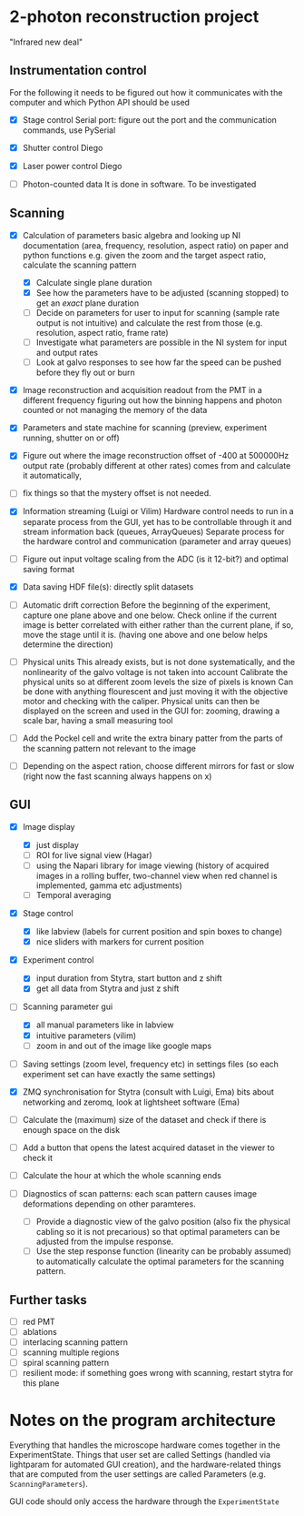 # 2-photon reconstruction project
"Infrared new deal"

## Instrumentation control

For the following it needs to be figured out how it communicates with the computer
and which Python API should be used

- [X] Stage control
Serial port: figure out the port and the communication commands, use PySerial

- [X] Shutter control
Diego

- [X] Laser power control
Diego

- [ ] Photon-counted data
It is done in software. To be investigated


## Scanning

- [x] Calculation of parameters
basic algebra and looking up NI documentation
(area, frequency, resolution, aspect ratio)
on paper and python functions
e.g. given the zoom and the target aspect ratio, calculate the scanning pattern
     * [x] Calculate single plane duration
     * [x] See how the parameters have to be adjusted (scanning stopped) to get an _exact_ plane duration
     * [ ] Decide on parameters for user to input for scanning (sample rate output is not intuitive) and calculate the rest from those (e.g. resolution, aspect ratio, frame rate)
     * [ ] Investigate what parameters are possible in the NI system for input and output rates
     * [ ] Look at galvo responses to see how far the speed can be pushed before they fly out or burn

- [X] Image reconstruction and acquisition
readout from the PMT in a different frequency
figuring out how the binning happens and photon counted or not
managing the memory of the data

- [X] Parameters and state machine for scanning
(preview, experiment running, shutter on or off)

- [X] Figure out where the image reconstruction offset of -400 at 500000Hz output rate (probably different at other rates) comes from and calculate it automatically,

- [ ] fix things so that the mystery offset is not needed. 

- [X]  Information streaming
(Luigi or Vilim)
Hardware control needs to run in a separate process from the GUI,
yet has to be controllable through it and stream information back
(queues, ArrayQueues)
Separate process for the hardware control
and communication (parameter and array queues)

- [ ] Figure out input voltage scaling from the ADC (is it 12-bit?) and optimal saving format

- [X] Data saving
HDF file(s): directly split datasets

- [ ] Automatic drift correction
    Before the beginning of the experiment, capture one plane above and one below. Check online if the current image is 
    better correlated with either rather than the current plane, if so, move the stage until it is. (having one above and one below helps determine the direction)

- [ ] Physical units
    This already exists, but is not done systematically, and the nonlinearity of the galvo voltage is not taken into account
    Calibrate the physical units so at different zoom levels the size of pixels is known
    Can be done with anything flourescent and just moving it with the objective motor and checking with the caliper. 
    Physical units can then be displayed on the screen and used in the GUI for: zooming, drawing a scale bar, having a small measuring tool

- [ ] Add the Pockel cell and write the extra binary patter from the parts of the scanning pattern not relevant 
to the image

- [ ] Depending on the aspect ration, choose different mirrors for fast or slow (right now the fast scanning always happens on x)

## GUI

- [X] Image display
    * [X] just display
    * [ ] ROI for live signal view (Hagar)
    * [ ] using the Napari library for image viewing (history of acquired images in a rolling buffer, two-channel view when red channel is implemented, gamma etc adjustments)
    * [ ] Temporal averaging

- [X] Stage control
    * [X] like labview (labels for current position and spin boxes to change)
    * [X] nice sliders with markers for current position

- [x] Experiment control
    * [x] input duration from Stytra, start button and z shift
    * [x] get all data from Stytra and just z shift

- [ ] Scanning parameter gui
    * [X] all manual parameters like in labview
    * [X] intuitive parameters (vilim)
    * [ ] zoom in and out of the image like google maps

- [ ] Saving settings (zoom level, frequency etc) in settings files (so each experiment set can have exactly the same settings)

- [X] ZMQ synchronisation for Stytra (consult with Luigi, Ema)
bits about networking and zeromq, look at lightsheet software (Ema)

- [ ] Calculate the (maximum) size of the dataset and check if there is enough space on the disk

- [ ] Add a button that opens the latest acquired dataset in the viewer to check it 

- [ ] Calculate the hour at which the whole scanning ends

- [ ] Diagnostics of scan patterns: each scan pattern causes image deformations depending on other paramteres. 
    * [ ] Provide a diagnostic view of the galvo position (also fix the physical cabling so it is not precarious) so that optimal parameters can be adjusted from the impulse response.
    * [ ] Use the step response function (linearity can be probably assumed) to automatically calculate the optimal parameters for the scanning pattern. 

## Further tasks
- [ ] red PMT
- [ ] ablations
- [ ] interlacing scanning pattern
- [ ] scanning multiple regions 
- [ ] spiral scanning pattern
- [ ] resilient mode: if something goes wrong with scanning, restart stytra for this plane

# Notes on the program architecture
Everything that handles the microscope hardware comes together in the ExperimentState.
Things that user set are called Settings (handled via lightparam for automated GUI creation), and the hardware-related things that are computed from
the user settings are called Parameters (e.g. `ScanningParameters`).

GUI code should only access the hardware through the `ExperimentState`
